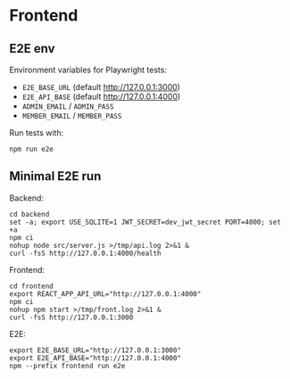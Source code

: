 # Frontend

## E2E env

Environment variables for Playwright tests:

- `E2E_BASE_URL` (default http://127.0.0.1:3000)
- `E2E_API_BASE` (default http://127.0.0.1:4000)
- `ADMIN_EMAIL` / `ADMIN_PASS`
- `MEMBER_EMAIL` / `MEMBER_PASS`

Run tests with:

```
npm run e2e
```

## Minimal E2E run

Backend:
```
cd backend
set -a; export USE_SQLITE=1 JWT_SECRET=dev_jwt_secret PORT=4000; set +a
npm ci
nohup node src/server.js >/tmp/api.log 2>&1 &
curl -fsS http://127.0.0.1:4000/health
```

Frontend:
```
cd frontend
export REACT_APP_API_URL="http://127.0.0.1:4000"
npm ci
nohup npm start >/tmp/front.log 2>&1 &
curl -fsS http://127.0.0.1:3000
```

E2E:
```
export E2E_BASE_URL="http://127.0.0.1:3000"
export E2E_API_BASE="http://127.0.0.1:4000"
npm --prefix frontend run e2e
```
